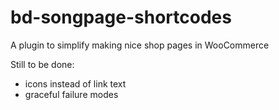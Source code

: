 bd-songpage-shortcodes
======================

A plugin to simplify making nice shop pages in WooCommerce

Still to be done:
- icons instead of link text
- graceful failure modes
